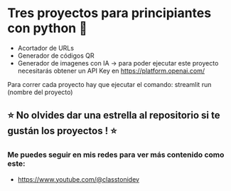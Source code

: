 # Tres proyectos para principiantes con python 🐍

- Acortador de URLs
- Generador de códigos QR
- Generador de imagenes con IA -> para poder ejecutar este proyecto necesitarás obtener un API Key en https://platform.openai.com/

Para correr cada proyecto hay que ejecutar el comando: streamlit run (nombre del proyecto)


## ⭐ No olvides dar una estrella al repositorio si te gustán los proyectos ! ⭐ ##

### Me puedes seguir en mis redes para ver más contenido como este:

- https://www.youtube.com/@classtonidev
